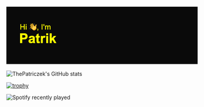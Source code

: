[![MasterHead](https://github.com/ThePatriczek/ThePatriczek/blob/main/header.png)](https://github.com/ThePatriczek/ThePatriczek/)

![ThePatriczek's GitHub stats](https://github-readme-stats.vercel.app/api?username=thepatriczek&show_icons=true&theme=radical)

[![trophy](https://github-profile-trophy.vercel.app/?username=thepatriczek&theme=onedark)](https://github.com/ryo-ma/github-profile-trophy)

![Spotify recently played](https://spotify-recently-played-readme.vercel.app/api?user=21tht67k5q5iylj3a6cliglmq)

<!--
**ThePatriczek/ThePatriczek** is a ✨ _special_ ✨ repository because its `README.md` (this file) appears on your GitHub profile.

Here are some ideas to get you started:

- 🔭 I’m currently working on ...
- 🌱 I’m currently learning ...
- 👯 I’m looking to collaborate on ...
- 🤔 I’m looking for help with ...
- 💬 Ask me about ...
- 📫 How to reach me: ...
- 😄 Pronouns: ...
- ⚡ Fun fact: ...
-->

